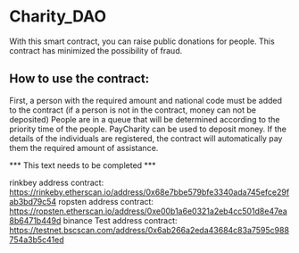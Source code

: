 # Charity_DAO
With this smart contract, you can raise public donations for people. This contract has minimized the possibility of fraud.

## How to use the contract:
First, a person with the required amount and national code must be added to the contract (if a person is not in the contract, money can not be deposited)
People are in a queue that will be determined according to the priority time of the people.
PayCharity can be used to deposit money. If the details of the individuals are registered, the contract will automatically pay them the required amount of assistance.

*** This text needs to be completed ***


rinkbey address contract: https://rinkeby.etherscan.io/address/0x68e7bbe579bfe3340ada745efce29fab3bd79c54
ropsten address contract: https://ropsten.etherscan.io/address/0xe00b1a6e0321a2eb4cc501d8e47ea8b6471b449d
binance Test address contract: https://testnet.bscscan.com/address/0x6ab266a2eda43684c83a7595c988754a3b5c41ed


